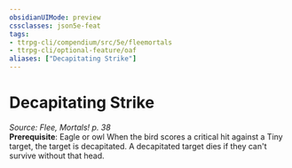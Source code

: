 ```yaml
---
obsidianUIMode: preview
cssclasses: json5e-feat
tags:
- ttrpg-cli/compendium/src/5e/fleemortals
- ttrpg-cli/optional-feature/oaf
aliases: ["Decapitating Strike"]
---
```

# Decapitating Strike
*Source: Flee, Mortals! p. 38*  
**Prerequisite**: Eagle or owl
When the bird scores a critical hit against a Tiny target, the target is decapitated. A decapitated target dies if they can't survive without that head.